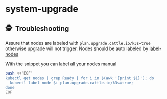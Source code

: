 # system-upgrade

## :detective:&nbsp; Troubleshooting

Assure that nodes are labeled with `plan.upgrade.cattle.io/k3s=true` otherwise upgrade will not trigger.
Nodes should be auto labeled by [label-nodes](https://github.com/tyriis/flux.k3s.cluster/cluster/apps/system-upgrade/label-nodes/)

With the snippet you can label all your nodes manual

```bash
bash <<'EOF'
kubectl get nodes | grep Ready | for i in $(awk '{print $1}'); do
  kubectl label node $i plan.upgrade.cattle.io/k3s=true;
done
EOF
```
